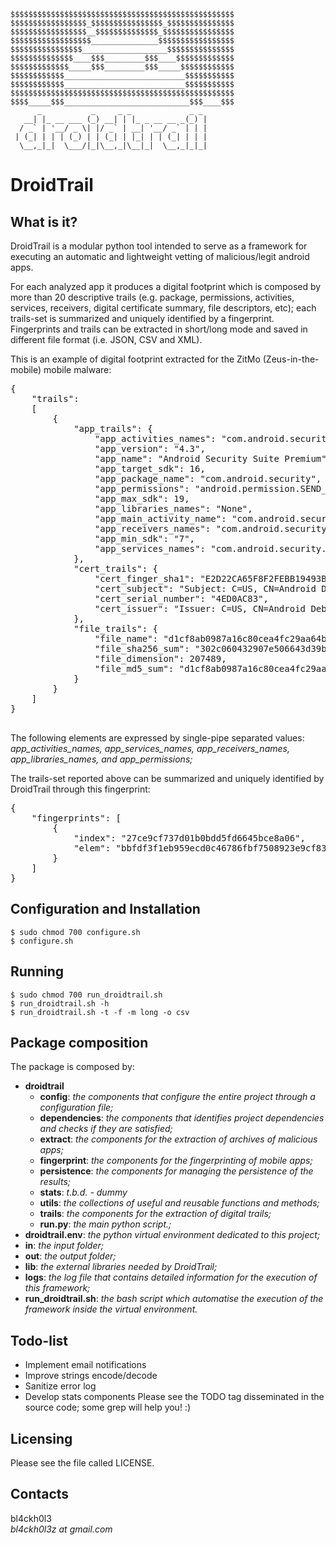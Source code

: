     $$$$$$$$$$$$$$$$$$$$$$$$$$$$$$$$$$$$$$$$$$$$$$$$$$
    $$$$$$$$$$$$$$$$$_$$$$$$$$$$$$$$$$_$$$$$$$$$$$$$$$
    $$$$$$$$$$$$$$$$$__$$$$$$$$$$$$$$_$$$$$$$$$$$$$$$$
    $$$$$$$$$$$$$$$$$$_______________$$$$$$$$$$$$$$$$$
    $$$$$$$$$$$$$$$$___________________$$$$$$$$$$$$$$$
    $$$$$$$$$$$$$$____$$$_________$$$____$$$$$$$$$$$$$
    $$$$$$$$$$$$$_____$$$_________$$$_____$$$$$$$$$$$$
    $$$$$$$$$$$$___________________________$$$$$$$$$$$
    $$$$$$$$$$$$___________________________$$$$$$$$$$$
    $$$$$$$$$$$$$$$$$$$$$$$$$$$$$$$$$$$$$$$$$$$$$$$$$$
    $$$$_____$$$____________________________$$$____$$$
          _           _     _ _             _ _
       __| |_ __ ___ (_) __| | |_ _ __ __ _(_) |
      / _` | '__/ _ \| |/ _` | __| '__/ _` | | |
     | (_| | | | (_) | | (_| | |_| | | (_| | | |
      \__,_|_|  \___/|_|\__,_|\__|_|  \__,_|_|_|


# DroidTrail

## What is it?

DroidTrail is a modular python tool intended to serve as a framework for executing 
an automatic and lightweight vetting of malicious/legit android apps.   

For each analyzed app it produces a digital footprint which is composed by more 
than 20 descriptive trails (e.g. package, permissions, activities, services, receivers, digital 
certificate summary, file descriptors, etc); each trails-set is summarized and uniquely
identified by a fingerprint. Fingerprints and trails can be extracted in short/long mode
and saved in different file format (i.e. JSON, CSV and XML).  

This is an example of digital footprint extracted for the ZitMo (Zeus-in-the-mobile) mobile malware:

<pre>
{
    "trails": 
    [  
        {  
            "app_trails": {  
                "app_activities_names": "com.android.security.MainActivity",  
                "app_version": "4.3",  
                "app_name": "Android Security Suite Premium",  
                "app_target_sdk": 16,  
                "app_package_name": "com.android.security",  
                "app_permissions": "android.permission.SEND_SMS|android.permission.BROADCAST_STICKY|android.permission.SYSTEM_ALERT_WINDOW|android.permission.INTERNAL_SYSTEM_WINDOW|android.permission.ADD_SYSTEM_SERVICE|android.permission.VIBRATE|android.permission.REORDER_TASKS|android.permission.CHANGE_CONFIGURATION|android.permission.WAKE_LOCK|android.permission.STATUS_BAR|android.permission.ACCESS_WIFI_STATE|android.permission.READ_PHONE_STATE|android.permission.MODIFY_PHONE_STATE|android.permission.DEVICE_POWER|android.permission.DISABLE_KEYGUARD|android.permission.INTERNET|android.permission.WRITE_APN_SETTINGS|android.permission.WRITE_SMS|android.permission.BROADCAST_WAP_PUSH|android.permission.CHANGE_WIFI_STATE|android.permission.ACCESS_NETWORK_STATE|android.permission.CHANGE_NETWORK_STATE|android.permission.RECEIVE_BOOT_COMPLETED|android.permission.READ_SMS|android.permission.RECEIVE_SMS|android.permission.BROADCAST_SMS|android.permission.WRITE_SETTINGS|android.permission.ACCESS_WIFI_STATE|android.permission.UPDATE_DEVICE_STATS|android.permission.CHANGE_WIFI_STATE|android.permission.WAKE_LOCK|android.permission.READ_PHONE_STATE|android.permission.WRITE_SECURE|android.permission.WRITE_SECURE_SETTINGS|android.permission.WRITE_EXTERNAL_STORAGE|android.permission.PROCESS_OUTGOING_CALLS",  
                "app_max_sdk": 19,  
                "app_libraries_names": "None",  
                "app_main_activity_name": "com.android.security.MainActivity",  
                "app_receivers_names": "com.android.security.SecurityReceiver",  
                "app_min_sdk": "7",  
                "app_services_names": "com.android.security.SecurityService"  
            },  
            "cert_trails": {  
                "cert_finger_sha1": "E2D22CA65F8F2FEBB19493BC9B72369A6216A1FB",  
                "cert_subject": "Subject: C=US, CN=Android Debug, DN=C=US, O=Android, CN=Android Debug, E=, L=, O=Android, OU=, S=",  
                "cert_serial_number": "4ED0AC83",  
                "cert_issuer": "Issuer: C=US, CN=Android Debug, DN=C=US, O=Android, CN=Android Debug, E=, L=, O=Android, OU=, S="  
            },
            "file_trails": {
                "file_name": "d1cf8ab0987a16c80cea4fc29aa64b56.apk",  
                "file_sha256_sum": "302c060432907e506643d39b7981df16a61c61b84981bcec379fa8c5b2ec6a99",  
                "file_dimension": 207489,  
                "file_md5_sum": "d1cf8ab0987a16c80cea4fc29aa64b56"  
            }  
        }  
    ]
}
    </pre>

The following elements are expressed by single-pipe separated values: *app_activities_names,
app_services_names, app_receivers_names, app_libraries_names, and app_permissions;*  

The trails-set reported above can be summarized and uniquely identified by DroidTrail 
through this fingerprint:

<pre>
{  
    "fingerprints": [  
        {  
            "index": "27ce9cf737d01b0bdd5fd6645bce8a06",  
            "elem": "bbfdf3f1eb959ecd0c46786fbf7508923e9cf837dcb41204dce6096fa8106e94"  
        }  
    ]  
}  
</pre>    


## Configuration and Installation

``$ sudo chmod 700 configure.sh``  
``$ configure.sh``


## Running

``$ sudo chmod 700 run_droidtrail.sh``  
``$ run_droidtrail.sh -h``  
``$ run_droidtrail.sh -t -f -m long -o csv``


## Package composition

The package is composed by:  
  - **droidtrail**  
      - **config**: *the components that configure the entire project through a configuration file;*  
      - **dependencies**: *the components that identifies project dependencies
                      and checks if they are satisfied;*  
      - **extract**: *the components for the extraction of archives of malicious apps;*  
      - **fingerprint**: *the components for the fingerprinting of mobile apps;*  
      - **persistence**: *the components for managing the persistence of the results;*  
      - **stats**: *t.b.d. - dummy*
      - **utils**: *the collections of useful and reusable functions and methods;*  
      - **trails**: *the components for the extraction of digital trails;*  
      - **run.py**: *the main python script.;*  
  - **droidtrail.env**: *the python virtual environment dedicated to this project;*  
  - **in**: *the input folder;*  
  - **out**: *the output folder;*  
  - **lib**: *the external libraries needed by DroidTrail;*  
  - **logs**: *the log file that contains detailed information for the execution of this framework;*  
  - **run_droidtrail.sh**: *the bash script which automatise the execution of the
                       framework inside the virtual environment.*


## Todo-list

  - Implement email notifications
  - Improve strings encode/decode  
  - Sanitize error log
  - Develop stats components
Please see the TODO tag disseminated in the source code;
some grep will help you! :)


## Licensing

Please see the file called LICENSE.


## Contacts

bl4ckh0l3  
*bl4ckh0l3z at gmail.com*
